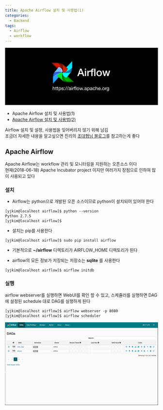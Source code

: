 ```yaml
---
title: Apache Airflow 설치 및 사용법(1)
categories:
  - Backend
tags:
  - Airflow
  - workflow
---
```


![](../assets/images/2018-06-18-airflow-1/airflow-logo.jpg)

- Apache Airflow 설치 및 사용법(1)
- [Apache Airflow 설치 및 사용법(2)](https://yjkim0083.github.io/airflow-2/)

Airflow 설치 및 설정, 사용법을 잊어버리지 않기 위해 남김  
조금더 자세한 내용을 알고싶으면 진리의 [조대협님 블로그](http://bcho.tistory.com/1184)를 참고하는게 좋다

## Apache Airflow
Apache Airflow는 workflow 관리 및 모니터링을 지원하는 오픈소스 이다  
현재(2018-06-18) Apache Incubator project 이지만 여러가지 장점으로 인하여 많이 사용되고 있다

### 설치
- Airflow는 python으로 개발된 오픈 소스이므로 python이 설치되어 있어야 한다
```
[yjkim@localhost airflow]$ python --version
Python 2.7.5
[yjkim@localhost airflow]$
```

- 설치는 pip를 사용한다
```
[yjkim@localhost airflow]$ sudo pip install airflow 
```

- 기본적으로 __~/airflow__ 디렉토리가 AIRFLOW_HOME 디렉토리가 된다

- airflow의 모든 정보가 저장되는 저장소는 __sqlite__ 를 사용한다  
```
[yjkim@localhost airflow]$ airflow initdb
```

### 실행
airflow webserver를 실행하면 WebUI를 확인 할 수 있고, 스케쥴러를 실행하면 DAG에 설정된 schedule 대로 DAG를 실행하게 된다
```
[yjkim@localhost airflow]$ airflow webserver -p 8080
[yjkim@localhost airflow]$ airflow scheduler
```

![](../assets/images/2018-06-18-airflow-1/airflow-ui.png)






